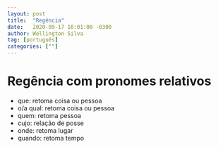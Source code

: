```yaml
---
layout: post
title:  "Regência"
date:   2020-09-17 10:01:00 -0300
author: Wellington Silva
tag: [português]
categories: [""]
---
```



# Regência com pronomes relativos
* que: retoma coisa ou pessoa
* o/a qual: retoma coisa ou pessoa 
* quem: retoma pessoa
* cujo: relação de posse
* onde: retoma lugar
* quando: retoma tempo